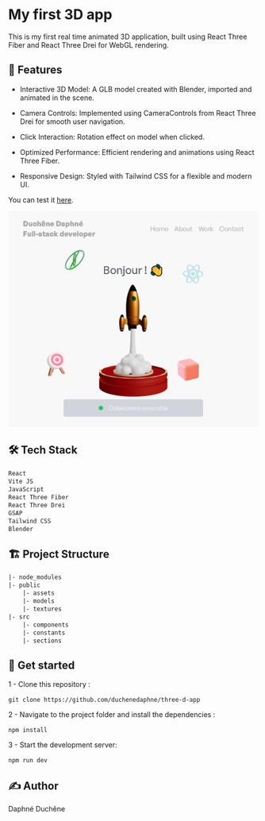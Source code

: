 # My first 3D app

This is my first real time animated 3D application, built using React Three Fiber and React Three Drei for WebGL rendering.

## 🚀 Features

- Interactive 3D Model: A GLB model created with Blender, imported and animated in the scene.

- Camera Controls: Implemented using CameraControls from React Three Drei for smooth user navigation.

- Click Interaction: Rotation effect on model when clicked.

- Optimized Performance: Efficient rendering and animations using React Three Fiber.

- Responsive Design: Styled with Tailwind CSS for a flexible and modern UI.

You can test it [here](https://duchenedaphne.github.io/three-d-app/).

![alt text](project_screenshot.png)

## 🛠 Tech Stack

    React  
    Vite JS  
    JavaScript  
    React Three Fiber  
    React Three Drei  
    GSAP  
    Tailwind CSS  
    Blender

## 🏗 Project Structure

    |- node_modules
    |- public
        |- assets
        |- models
        |- textures
    |- src
        |- components
        |- constants
        |- sections

## 🛴 Get started

1 - Clone this repository :

    git clone https://github.com/duchenedaphne/three-d-app

2 - Navigate to the project folder and install the dependencies :

    npm install

3 - Start the development server:

    npm run dev

## ✍ Author
Daphné Duchêne
